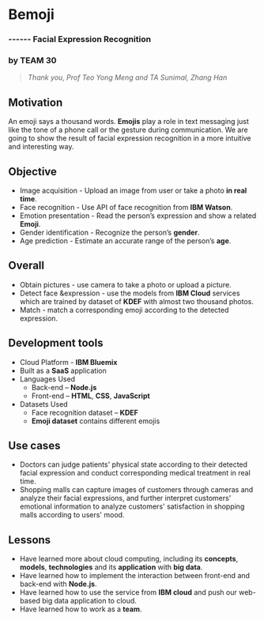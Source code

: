 # **Bemoji**
### ------ Facial Expression Recognition
### by **TEAM 30** 
> *Thank you, Prof Teo Yong Meng and TA Sunimal, Zhang Han*
## **Motivation**
An emoji says a thousand words.  **Emojis** play a role in text messaging just like  the tone of a phone call or the gesture during communication. We  are going to show the result of facial expression recognition in a more intuitive and interesting way.

## **Objective**
* Image acquisition - Upload an image from user or take a photo **in real time**.
* Face recognition - Use API of face recognition from **IBM Watson**.
* Emotion presentation - Read the person’s expression and show a related **Emoji**.
* Gender identification - Recognize the person’s **gender**.
* Age prediction - Estimate an accurate range of the person’s **age**.

## **Overall**
* Obtain pictures - use camera to take a photo or upload a picture.
* Detect face &expression - use the models from **IBM Cloud** services which are trained by dataset of **KDEF** with almost two thousand photos.
* Match - match a corresponding emoji according to the detected expression. 

## **Development tools**
* Cloud Platform - **IBM Bluemix**
* Built as a **SaaS** application
* Languages Used
  - Back-end – **Node.js**
  - Front-end – **HTML**, **CSS**, **JavaScript** 
* Datasets Used 
  - Face recognition dataset – **KDEF**    
  - **Emoji dataset** contains different emojis
  
## **Use cases**
* Doctors can judge patients' physical state according to their detected facial expression and conduct corresponding medical treatment in real time.
* Shopping malls can capture images of customers through cameras and analyze their facial expressions, and further interpret customers' emotional information to analyze customers'  satisfaction in shopping malls according to users' mood.

## **Lessons**
* Have learned more about cloud computing, including its **concepts**, **models**, **technologies** and its **application** with **big data**.
* Have learned how to implement the interaction between front-end and back-end with **Node.js**.
* Have learned how to use the service from **IBM cloud** and push our web-based big data application to cloud.
* Have learned how to work as a **team**. 
